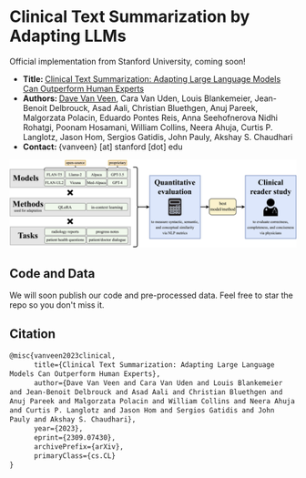 # Clinical Text Summarization by Adapting LLMs

Official implementation from Stanford University, coming soon!<br>
- <b> Title: </b>[Clinical Text Summarization: Adapting Large Language Models Can Outperform Human Experts](https://arxiv.org/pdf/2309.07430.pdf)<br>
- <b>Authors: </b>[Dave Van Veen](https://davevanveen.com/), Cara Van Uden, Louis Blankemeier, Jean-Benoit Delbrouck, Asad Aali, Christian Bluethgen, Anuj Pareek, Malgorzata Polacin, Eduardo Pontes Reis, Anna Seehofnerova Nidhi Rohatgi, Poonam Hosamani, William Collins, Neera Ahuja, Curtis P. Langlotz, Jason Hom, Sergios Gatidis, John Pauly, Akshay S. Chaudhari 
- <b>Contact: </b>{vanveen} [at] stanford [dot] edu<br>

<img src='img/teaser.png'/>

## Code and Data

We will soon publish our code and pre-processed data. Feel free to star the repo so you don't miss it.

## Citation

```
@misc{vanveen2023clinical,
      title={Clinical Text Summarization: Adapting Large Language Models Can Outperform Human Experts}, 
      author={Dave Van Veen and Cara Van Uden and Louis Blankemeier and Jean-Benoit Delbrouck and Asad Aali and Christian Bluethgen and Anuj Pareek and Malgorzata Polacin and William Collins and Neera Ahuja and Curtis P. Langlotz and Jason Hom and Sergios Gatidis and John Pauly and Akshay S. Chaudhari},
      year={2023},
      eprint={2309.07430},
      archivePrefix={arXiv},
      primaryClass={cs.CL}
}
```
